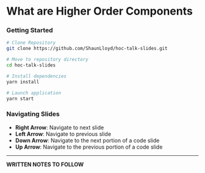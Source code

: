 # What are Higher Order Components

### Getting Started

```bash
# Clone Repository
git clone https://github.com/ShaunLloyd/hoc-talk-slides.git

# Move to repository directory
cd hoc-talk-slides

# Install dependencies
yarn install

# Launch application
yarn start
```

### Navigating Slides

- **Right Arrow**: Navigate to next slide
- **Left Arrow**: Navigate to previous slide
- **Down Arrow**: Navigate to the next portion of a code slide
- **Up Arrow**: Navigate to the previous portion of a code slide

---

**WRITTEN NOTES TO FOLLOW**

